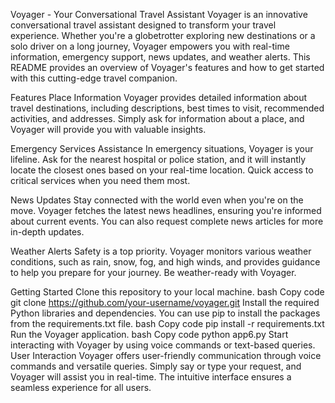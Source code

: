 Voyager - Your Conversational Travel Assistant
Voyager is an innovative conversational travel assistant designed to transform your travel experience. Whether you're a globetrotter exploring new destinations or a solo driver on a long journey, Voyager empowers you with real-time information, emergency support, news updates, and weather alerts. This README provides an overview of Voyager's features and how to get started with this cutting-edge travel companion.

Features
Place Information
Voyager provides detailed information about travel destinations, including descriptions, best times to visit, recommended activities, and addresses. Simply ask for information about a place, and Voyager will provide you with valuable insights.

Emergency Services Assistance
In emergency situations, Voyager is your lifeline. Ask for the nearest hospital or police station, and it will instantly locate the closest ones based on your real-time location. Quick access to critical services when you need them most.

News Updates
Stay connected with the world even when you're on the move. Voyager fetches the latest news headlines, ensuring you're informed about current events. You can also request complete news articles for more in-depth updates.

Weather Alerts
Safety is a top priority. Voyager monitors various weather conditions, such as rain, snow, fog, and high winds, and provides guidance to help you prepare for your journey. Be weather-ready with Voyager.

Getting Started
Clone this repository to your local machine.
bash
Copy code
git clone https://github.com/your-username/voyager.git
Install the required Python libraries and dependencies. You can use pip to install the packages from the requirements.txt file.
bash
Copy code
pip install -r requirements.txt
Run the Voyager application.
bash
Copy code
python app6.py
Start interacting with Voyager by using voice commands or text-based queries.
User Interaction
Voyager offers user-friendly communication through voice commands and versatile queries. Simply say or type your request, and Voyager will assist you in real-time. The intuitive interface ensures a seamless experience for all users.
